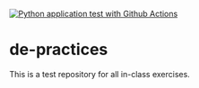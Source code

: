 
[![Python application test with Github Actions](https://github.com/nogibjj/de-practices/actions/workflows/main.yml/badge.svg)](https://github.com/nogibjj/de-practices/actions/workflows/main.yml)

# de-practices
This is a test repository for all in-class exercises.
